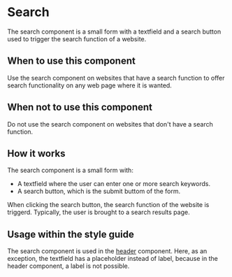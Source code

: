 # Search

The search component is a small form with a textfield and a search button used to trigger the search function of a website.

## When to use this component

Use the search component on websites that have a search function to offer search functionality on any web page where it is wanted.

## When not to use this component

Do not use the search component on websites that don't have a search function.

## How it works

The search component is a small form with:

* A textfield where the user can enter one or more search keywords.
* A search button, which is the submit buttom of the form.

When clicking the search button, the search function of the website is triggerd. Typically, the user is brought to a search results page.

## Usage within the style guide

The search component is used in the <a href="{{path './header'}}">header</a> component. Here, as an exception, the textfield has a placeholder instead of label, because in the header component, a label is not possible.